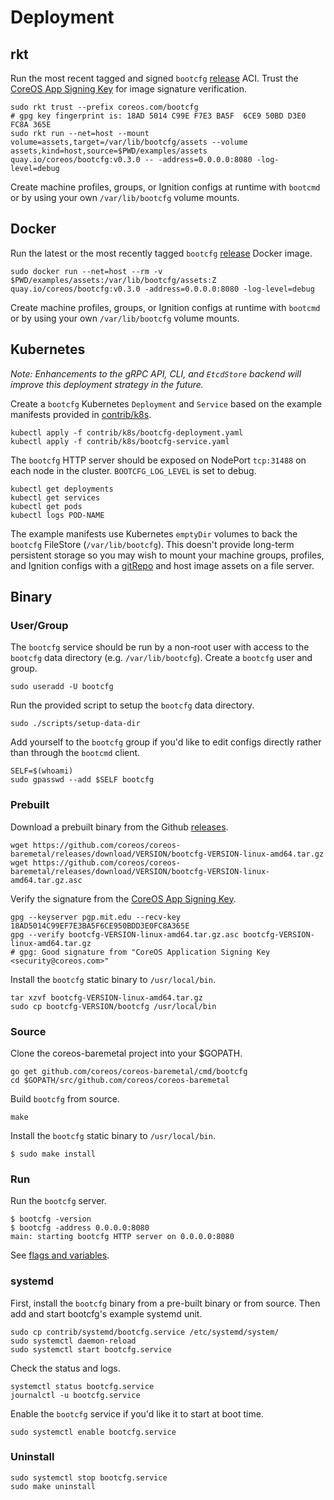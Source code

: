 
# Deployment

## rkt

Run the most recent tagged and signed `bootcfg` [release](https://github.com/coreos/coreos-baremetal/releases) ACI. Trust the [CoreOS App Signing Key](https://coreos.com/security/app-signing-key/) for image signature verification.

    sudo rkt trust --prefix coreos.com/bootcfg
    # gpg key fingerprint is: 18AD 5014 C99E F7E3 BA5F  6CE9 50BD D3E0 FC8A 365E
    sudo rkt run --net=host --mount volume=assets,target=/var/lib/bootcfg/assets --volume assets,kind=host,source=$PWD/examples/assets quay.io/coreos/bootcfg:v0.3.0 -- -address=0.0.0.0:8080 -log-level=debug

Create machine profiles, groups, or Ignition configs at runtime with `bootcmd` or by using your own `/var/lib/bootcfg` volume mounts.

## Docker

Run the latest or the most recently tagged `bootcfg` [release](https://github.com/coreos/coreos-baremetal/releases) Docker image.

    sudo docker run --net=host --rm -v $PWD/examples/assets:/var/lib/bootcfg/assets:Z quay.io/coreos/bootcfg:v0.3.0 -address=0.0.0.0:8080 -log-level=debug

Create machine profiles, groups, or Ignition configs at runtime with `bootcmd` or by using your own `/var/lib/bootcfg` volume mounts.

## Kubernetes

*Note: Enhancements to the gRPC API, CLI, and `EtcdStore` backend will improve this deployment strategy in the future.*

Create a `bootcfg` Kubernetes `Deployment` and `Service` based on the example manifests provided in [contrib/k8s](../contrib/k8s).

    kubectl apply -f contrib/k8s/bootcfg-deployment.yaml
    kubectl apply -f contrib/k8s/bootcfg-service.yaml

The `bootcfg` HTTP server should be exposed on NodePort `tcp:31488` on each node in the cluster. `BOOTCFG_LOG_LEVEL` is set to debug.

    kubectl get deployments
    kubectl get services
    kubectl get pods
    kubectl logs POD-NAME

The example manifests use Kubernetes `emptyDir` volumes to back the `bootcfg` FileStore (`/var/lib/bootcfg`). This doesn't provide long-term persistent storage so you may wish to mount your machine groups, profiles, and Ignition configs with a [gitRepo](http://kubernetes.io/docs/user-guide/volumes/#gitrepo) and host image assets on a file server.

## Binary

### User/Group

The `bootcfg` service should be run by a non-root user with access to the `bootcfg` data directory (e.g. `/var/lib/bootcfg`). Create a `bootcfg` user and group.

    sudo useradd -U bootcfg

Run the provided script to setup the `bootcfg` data directory.

    sudo ./scripts/setup-data-dir

Add yourself to the `bootcfg` group if you'd like to edit configs directly rather than through the `bootcmd` client.

    SELF=$(whoami)
    sudo gpasswd --add $SELF bootcfg

### Prebuilt

Download a prebuilt binary from the Github [releases](https://github.com/coreos/coreos-baremetal/releases).

    wget https://github.com/coreos/coreos-baremetal/releases/download/VERSION/bootcfg-VERSION-linux-amd64.tar.gz
    wget https://github.com/coreos/coreos-baremetal/releases/download/VERSION/bootcfg-VERSION-linux-amd64.tar.gz.asc

Verify the signature from the [CoreOS App Signing Key](https://coreos.com/security/app-signing-key/).

    gpg --keyserver pgp.mit.edu --recv-key 18AD5014C99EF7E3BA5F6CE950BDD3E0FC8A365E
    gpg --verify bootcfg-VERSION-linux-amd64.tar.gz.asc bootcfg-VERSION-linux-amd64.tar.gz
    # gpg: Good signature from "CoreOS Application Signing Key <security@coreos.com>"

Install the `bootcfg` static binary to `/usr/local/bin`.

    tar xzvf bootcfg-VERSION-linux-amd64.tar.gz
    sudo cp bootcfg-VERSION/bootcfg /usr/local/bin

### Source

Clone the coreos-baremetal project into your $GOPATH.

    go get github.com/coreos/coreos-baremetal/cmd/bootcfg
    cd $GOPATH/src/github.com/coreos/coreos-baremetal

Build `bootcfg` from source.

    make

Install the `bootcfg` static binary to `/usr/local/bin`.

    $ sudo make install

### Run

Run the `bootcfg` server.

    $ bootcfg -version
    $ bootcfg -address 0.0.0.0:8080
    main: starting bootcfg HTTP server on 0.0.0.0:8080

See [flags and variables](config.md).

### systemd

First, install the `bootcfg` binary from a pre-built binary or from source. Then add and start bootcfg's example systemd unit.

    sudo cp contrib/systemd/bootcfg.service /etc/systemd/system/
    sudo systemctl daemon-reload
    sudo systemctl start bootcfg.service

Check the status and logs.

    systemctl status bootcfg.service
    journalctl -u bootcfg.service

Enable the `bootcfg` service if you'd like it to start at boot time.

    sudo systemctl enable bootcfg.service

### Uninstall

    sudo systemctl stop bootcfg.service
    sudo make uninstall


